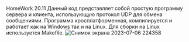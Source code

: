 HomeWork 20.11
Данный код представляет собой простую программу сервера и клиента, использующую протокол UDP для обмена сообщениями. Программа кросплатформенная, компилируется и работает как на Windows так и на Linux. Для сборки на Linux используется Makefile.
![Снимок экрана 2023-07-06 224358](https://github.com/gexadax/ChatUDP/assets/118321455/986ded0a-5b0a-4538-89a7-966dcff5d7a1)

